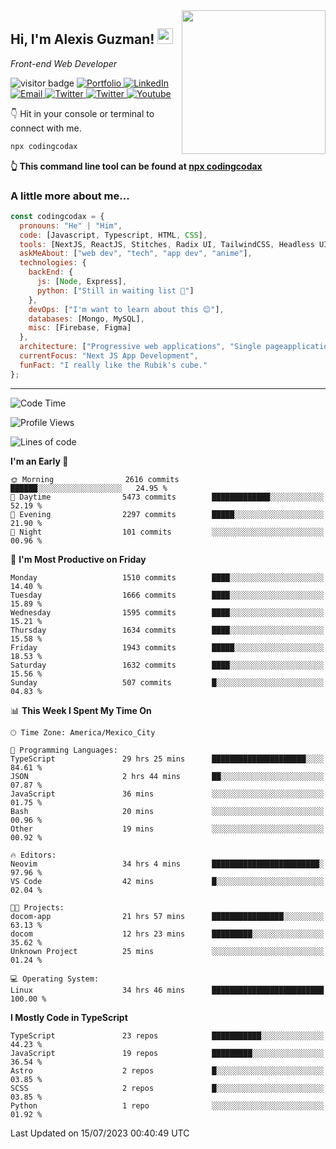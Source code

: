 <img align='right' src="https://media.giphy.com/media/M9gbBd9nbDrOTu1Mqx/giphy.gif" width="230">
<h2>Hi, I'm Alexis Guzman! <img src="https://media.giphy.com/media/hvRJCLFzcasrR4ia7z/giphy.gif" width="25px"></h2>
<p><em>Front-end Web Developer</em></p>

<p>
  <img src="https://visitor-badge.glitch.me/badge?page_id=a12989x.a12989x&left_color=black&right_color=gray" alt="visitor badge"/>
  <a href='https://www.codingcodax.dev/' target='_blank'>
    <img alt='Portfolio' src='https://img.shields.io/badge/Portfolio-black?logo=vercel&style=flat-square'>
  </a>
  <a href='https://linkedin.com/in/codingcodax/' target='_blank'>
    <img alt='LinkedIn' src='https://img.shields.io/badge/LinkedIn-black?logo=LinkedIn&style=flat-square'>
  </a>
  <a href='mailto:codingcodax@gmail.com' target='_blank'>
    <img alt='Email' src='https://img.shields.io/badge/Email-black?logo=Gmail&style=flat-square'>
  </a>
  <a href='https://twitter.com/codingcodax' target='_blank'>
    <img alt='Twitter' src='https://img.shields.io/badge/Twitter-black?logo=Twitter&style=flat-square'>
  </a>
  <a href='https://www.instagram.com/codingcodax/' target='_blank'>
    <img alt='Twitter' src='https://img.shields.io/badge/Instagram-black?logo=Instagram&style=flat-square'>
  </a>
  <a href='https://www.youtube.com/@codingcodax' target='_blank'>
    <img alt='Youtube' src='https://img.shields.io/badge/YouTube-black?logo=Youtube&style=flat-square'>
  </a>
</p>

👇 Hit in your console or terminal to connect with me.

```bash
npx codingcodax 
```
**👆 This command line tool can be found at [npx codingcodax](https://github.com/codingcodax/npx-codingcodax)**

<h3>A little more about me...</h3>

```javascript
const codingcodax = {
  pronouns: "He" | "Him",
  code: [Javascript, Typescript, HTML, CSS],
  tools: [NextJS, ReactJS, Stitches, Radix UI, TailwindCSS, Headless UI, Prisma],
  askMeAbout: ["web dev", "tech", "app dev", "anime"],
  technologies: {
    backEnd: {
      js: [Node, Express],
      python: ["Still in waiting list 🥲"]
    },
    devOps: ["I'm want to learn about this 😊"],
    databases: [Mongo, MySQL],
    misc: [Firebase, Figma]
  },
  architecture: ["Progressive web applications", "Single pageapplications"],
  currentFocus: "Next JS App Development",
  funFact: "I really like the Rubik's cube."
};
```

---

<!--START_SECTION:waka-->
![Code Time](http://img.shields.io/badge/Code%20Time-1%2C494%20hrs%2040%20mins-blue)

![Profile Views](http://img.shields.io/badge/Profile%20Views-11-blue)

![Lines of code](https://img.shields.io/badge/From%20Hello%20World%20I%27ve%20Written-8.0%20million%20lines%20of%20code-blue)

**I'm an Early 🐤** 

```text
🌞 Morning                2616 commits        ██████░░░░░░░░░░░░░░░░░░░   24.95 % 
🌆 Daytime                5473 commits        █████████████░░░░░░░░░░░░   52.19 % 
🌃 Evening                2297 commits        █████░░░░░░░░░░░░░░░░░░░░   21.90 % 
🌙 Night                  101 commits         ░░░░░░░░░░░░░░░░░░░░░░░░░   00.96 % 
```
📅 **I'm Most Productive on Friday** 

```text
Monday                   1510 commits        ████░░░░░░░░░░░░░░░░░░░░░   14.40 % 
Tuesday                  1666 commits        ████░░░░░░░░░░░░░░░░░░░░░   15.89 % 
Wednesday                1595 commits        ████░░░░░░░░░░░░░░░░░░░░░   15.21 % 
Thursday                 1634 commits        ████░░░░░░░░░░░░░░░░░░░░░   15.58 % 
Friday                   1943 commits        █████░░░░░░░░░░░░░░░░░░░░   18.53 % 
Saturday                 1632 commits        ████░░░░░░░░░░░░░░░░░░░░░   15.56 % 
Sunday                   507 commits         █░░░░░░░░░░░░░░░░░░░░░░░░   04.83 % 
```


📊 **This Week I Spent My Time On** 

```text
🕑︎ Time Zone: America/Mexico_City

💬 Programming Languages: 
TypeScript               29 hrs 25 mins      █████████████████████░░░░   84.61 % 
JSON                     2 hrs 44 mins       ██░░░░░░░░░░░░░░░░░░░░░░░   07.87 % 
JavaScript               36 mins             ░░░░░░░░░░░░░░░░░░░░░░░░░   01.75 % 
Bash                     20 mins             ░░░░░░░░░░░░░░░░░░░░░░░░░   00.96 % 
Other                    19 mins             ░░░░░░░░░░░░░░░░░░░░░░░░░   00.92 % 

🔥 Editors: 
Neovim                   34 hrs 4 mins       ████████████████████████░   97.96 % 
VS Code                  42 mins             █░░░░░░░░░░░░░░░░░░░░░░░░   02.04 % 

🐱‍💻 Projects: 
docom-app                21 hrs 57 mins      ████████████████░░░░░░░░░   63.13 % 
docom                    12 hrs 23 mins      █████████░░░░░░░░░░░░░░░░   35.62 % 
Unknown Project          25 mins             ░░░░░░░░░░░░░░░░░░░░░░░░░   01.24 % 

💻 Operating System: 
Linux                    34 hrs 46 mins      █████████████████████████   100.00 % 
```

**I Mostly Code in TypeScript** 

```text
TypeScript               23 repos            ███████████░░░░░░░░░░░░░░   44.23 % 
JavaScript               19 repos            █████████░░░░░░░░░░░░░░░░   36.54 % 
Astro                    2 repos             █░░░░░░░░░░░░░░░░░░░░░░░░   03.85 % 
SCSS                     2 repos             █░░░░░░░░░░░░░░░░░░░░░░░░   03.85 % 
Python                   1 repo              ░░░░░░░░░░░░░░░░░░░░░░░░░   01.92 % 
```




 Last Updated on 15/07/2023 00:40:49 UTC
<!--END_SECTION:waka-->
